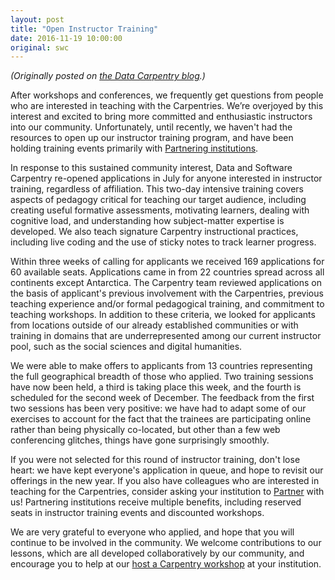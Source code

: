 ```yaml
---
layout: post
title: "Open Instructor Training"
date: 2016-11-19 10:00:00
original: swc
---
```


*(Originally posted on [the Data Carpentry blog]({{site.dc_url}}/blog/open-instructor-training/).)*

After workshops and conferences, we frequently get questions from people who are interested in teaching with the
Carpentries. We’re overjoyed by this interest and excited to bring more committed and enthusiastic instructors
into our community. Unfortunately, until recently, we haven't had the resources to open up our
instructor training program, and have been holding training events primarily with
[Partnering institutions]({{site.url}}/scf/partners/).

In response to this sustained community interest, Data and Software Carpentry re-opened applications in July for
anyone interested in instructor training, regardless of affiliation.
This two-day intensive training covers aspects of pedagogy critical for teaching
our target audience, including creating useful formative assessments, motivating learners, dealing with cognitive
load, and understanding how subject-matter expertise is developed. We also teach signature Carpentry
instructional practices, including live coding and the use of sticky notes to track learner progress.

Within three weeks of calling for applicants we received 169 applications for 60 available seats. Applications
came in from 22 countries spread across all continents except Antarctica.
The Carpentry team reviewed applications on the basis of applicant's previous involvement with the Carpentries,
previous teaching experience and/or formal pedagogical training, and commitment to teaching workshops.
In addition to these criteria, we looked for applicants from locations outside of our already established
communities or with training in domains that are underrepresented among our current instructor pool,
such as the social sciences and digital humanities.

We were able to make offers to applicants from 13 countries representing the full geographical breadth of those
who applied. Two training sessions have now been held, a third is taking place this week, and the fourth is
scheduled for the second week of December.  The feedback from the first two sessions has been very positive:
we have had to adapt some of our exercises to account for the fact that the trainees are participating online
rather than being physically co-located, but other than a few web conferencing glitches, things have gone
surprisingly smoothly.

If you were not selected for this round of instructor training, don't lose heart: we have kept everyone's
application in queue, and hope to revisit our offerings in the new year. If you also have colleagues who
are interested in teaching for the Carpentries, consider asking
your institution to [Partner]({{site.url}}/scf/join/) with us! Partnering institutions receive multiple benefits,
including reserved seats in instructor training events and discounted workshops.

We are very grateful to everyone who applied, and hope that you will continue to be involved in the community.
We welcome contributions to our lessons, which are all developed collaboratively by our community, and
encourage you to help at our [host a Carpentry workshop]({{site.url}}/workshops/request/) at your institution.
